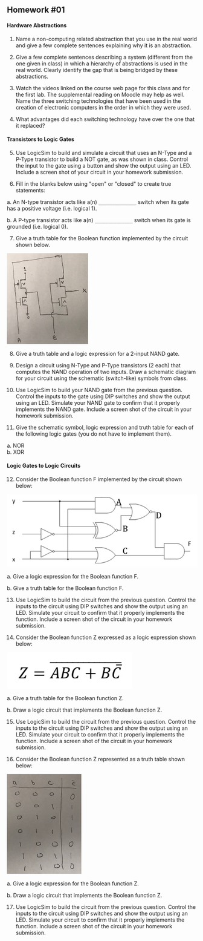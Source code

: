 ## Homework #01

#### Hardware Abstractions

1. Name a non-computing related abstraction that you use in the real world and give a few complete sentences explaining why it is an abstraction.

2. Give a few complete sentences describing a system (different from the one given in class) in which a hierarchy of abstractions is used in the real world.  Clearly identify the gap that is being bridged by these abstractions.

3. Watch the videos linked on the course web page for this class and for the first lab.  The supplemental reading on Moodle may help as well. Name the three switching technologies that have been used in the creation of electronic computers in the order in which they were used.

4. What advantages did each switching technology have over the one that it replaced?

#### Transistors to Logic Gates

5. Use LogicSim to build and simulate a circuit that uses an N-Type and a P-Type transistor to build a NOT gate, as was shown in class. Control the input to the gate using a button and show the output using an LED.  Include a screen shot of your circuit in your homework submission.

6. Fill in the blanks below using "open" or "closed" to create true statements:  

  a. An N-type transistor acts like a(n) `______________` switch when its gate has a positive voltage (i.e. logical 1).

  b. A P-type transistor acts like a(n) `______________` switch when its gate is grounded (i.e. logical 0).

7. Give a truth table for the Boolean function implemented by the circuit shown below.

  ![CMOS Logic Circuit](hw01-cmoslogic.jpeg)

8. Give a truth table and a logic expression for a 2-input NAND gate.

9. Design a circuit using N-Type and P-Type transistors (2 each) that computes the NAND operation of two inputs.  Draw a schematic diagram for your circuit using the schematic (switch-like) symbols from class.

10. Use LogicSim to build your NAND gate from the previous question. Control the inputs to the gate using DIP switches and show the output using an LED. Simulate your NAND gate to confirm that it properly implements the NAND gate. Include a screen shot of the circuit in your homework submission.

11. Give the schematic symbol, logic expression and truth table for each of the following logic gates (you do not have to implement them).

  a. NOR  
  b. XOR

#### Logic Gates to Logic Circuits

12. Consider the Boolean function F implemented by the circuit shown below:

  ![Logic Circuit](hw01-circuit.jpeg)

  a. Give a logic expression for the Boolean function F.

  b. Give a truth table for the Boolean function F.

13. Use LogicSim to build the circuit from the previous question. Control the inputs to the circuit using DIP switches and show the output using an LED. Simulate your circuit to confirm that it properly implements the function. Include a screen shot of the circuit in your homework submission.

14. Consider the Boolean function Z expressed as a logic expression shown below:  

  ![Logic Expression](hw01-expression.jpeg)

  a. Give a truth table for the Boolean function Z.

  b. Draw a logic circuit that implements the Boolean function Z.

15. Use LogicSim to build the circuit from the previous question. Control the inputs to the circuit using DIP switches and show the output using an LED. Simulate your circuit to confirm that it properly implements the function. Include a screen shot of the circuit in your homework submission.

16. Consider the Boolean function Z represented as a truth table shown below:

  ![Truth Table](hw01-truthtable.jpeg)

  a. Give a logic expression for the Boolean function Z.

  b. Draw a logic circuit that implements the Boolean function Z.

17. Use LogicSim to build the circuit from the previous question. Control the inputs to the circuit using DIP switches and show the output using an LED. Simulate your circuit to confirm that it properly implements the function. Include a screen shot of the circuit in your homework submission.
